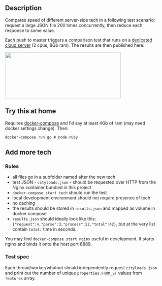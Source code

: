 ## Description

Compares speed of different server-side tech in a following test scenario: request a large JSON file 200 times concurrently, then reduce each response to some value.

Each push to master triggers a comparison test that runs on a [dedicated cloud server](https://www.vultr.com/pricing/dedicatedcloud/) (2 cpus, 8Gb ram). The results are then published here:

<a href="https://travis-ci.org/artemave/hyper-procrastination" target="_blank"><img src="https://s3.amazonaws.com/hyper-procrastination/results.svg" height="150" width="375" ></a>

## Try this at home

Requires [docker-compose](https://docs.docker.com/compose/) and I'd say at least 4Gb of ram (may need docker settings change). Then:

```
docker-compose run go # node ruby
```

## Add more tech

### Rules

- all files go in a subfolder named after the new tech
- test JSON - `cityloads.json` - should be requested over HTTP from the Nginx container bundled in this project
- `docker-compose start tech` should run the test
- local development environment should not require presence of tech 
- no caching
- the results should be stored in `results.json` and mapped as volume in docker compose
- `results.json` should ideally look like this: `{"request":4,"parse":3,"process":22,"total":42}`, but at the very list contain `total:` time in seconds.

You may find `docker-compose start nginx` useful in development. It starts nginx and binds it onto the host port 8889. 

### Test spec

Each thread/worker/whatnot should independently request `cityloads.json` and print out the number of unique `properties.FROM_ST` values from `features` array.
